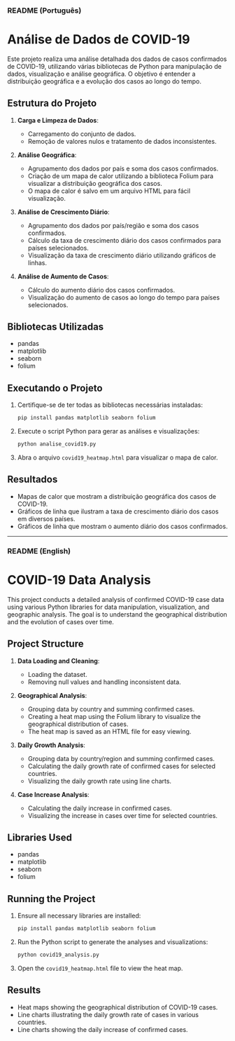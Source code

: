 ### README (Português)

# Análise de Dados de COVID-19

Este projeto realiza uma análise detalhada dos dados de casos confirmados de COVID-19, utilizando várias bibliotecas de Python para manipulação de dados, visualização e análise geográfica. O objetivo é entender a distribuição geográfica e a evolução dos casos ao longo do tempo.

## Estrutura do Projeto

1. **Carga e Limpeza de Dados**: 
   - Carregamento do conjunto de dados.
   - Remoção de valores nulos e tratamento de dados inconsistentes.

2. **Análise Geográfica**:
   - Agrupamento dos dados por país e soma dos casos confirmados.
   - Criação de um mapa de calor utilizando a biblioteca Folium para visualizar a distribuição geográfica dos casos.
   - O mapa de calor é salvo em um arquivo HTML para fácil visualização.

3. **Análise de Crescimento Diário**:
   - Agrupamento dos dados por país/região e soma dos casos confirmados.
   - Cálculo da taxa de crescimento diário dos casos confirmados para países selecionados.
   - Visualização da taxa de crescimento diário utilizando gráficos de linhas.

4. **Análise de Aumento de Casos**:
   - Cálculo do aumento diário dos casos confirmados.
   - Visualização do aumento de casos ao longo do tempo para países selecionados.

## Bibliotecas Utilizadas

- pandas
- matplotlib
- seaborn
- folium

## Executando o Projeto

1. Certifique-se de ter todas as bibliotecas necessárias instaladas:
   ```bash
   pip install pandas matplotlib seaborn folium
   ```

2. Execute o script Python para gerar as análises e visualizações:
   ```bash
   python analise_covid19.py
   ```

3. Abra o arquivo `covid19_heatmap.html` para visualizar o mapa de calor.

## Resultados

- Mapas de calor que mostram a distribuição geográfica dos casos de COVID-19.
- Gráficos de linha que ilustram a taxa de crescimento diário dos casos em diversos países.
- Gráficos de linha que mostram o aumento diário dos casos confirmados.

---

### README (English)

# COVID-19 Data Analysis

This project conducts a detailed analysis of confirmed COVID-19 case data using various Python libraries for data manipulation, visualization, and geographic analysis. The goal is to understand the geographical distribution and the evolution of cases over time.

## Project Structure

1. **Data Loading and Cleaning**:
   - Loading the dataset.
   - Removing null values and handling inconsistent data.

2. **Geographical Analysis**:
   - Grouping data by country and summing confirmed cases.
   - Creating a heat map using the Folium library to visualize the geographical distribution of cases.
   - The heat map is saved as an HTML file for easy viewing.

3. **Daily Growth Analysis**:
   - Grouping data by country/region and summing confirmed cases.
   - Calculating the daily growth rate of confirmed cases for selected countries.
   - Visualizing the daily growth rate using line charts.

4. **Case Increase Analysis**:
   - Calculating the daily increase in confirmed cases.
   - Visualizing the increase in cases over time for selected countries.

## Libraries Used

- pandas
- matplotlib
- seaborn
- folium

## Running the Project

1. Ensure all necessary libraries are installed:
   ```bash
   pip install pandas matplotlib seaborn folium
   ```

2. Run the Python script to generate the analyses and visualizations:
   ```bash
   python covid19_analysis.py
   ```

3. Open the `covid19_heatmap.html` file to view the heat map.

## Results

- Heat maps showing the geographical distribution of COVID-19 cases.
- Line charts illustrating the daily growth rate of cases in various countries.
- Line charts showing the daily increase of confirmed cases.
